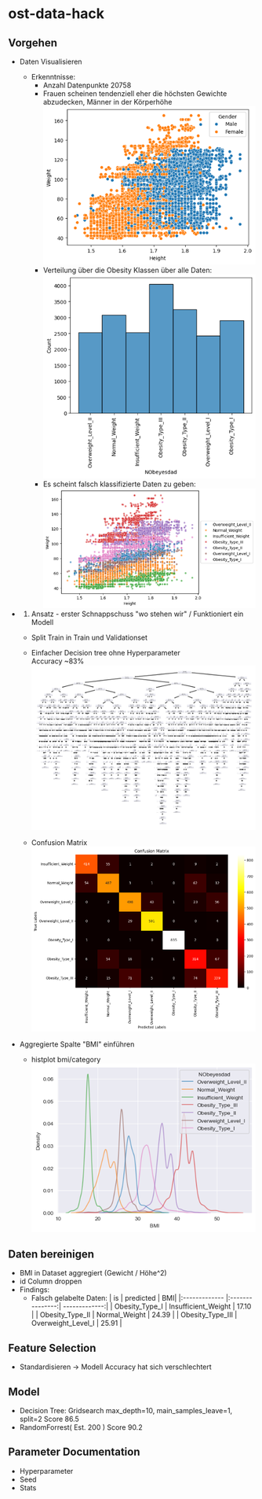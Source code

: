 # ost-data-hack

## Vorgehen

- Daten Visualisieren
    - Erkenntnisse:
        - Anzahl Datenpunkte 20758
        - Frauen scheinen tendenziell eher die höchsten Gewichte abzudecken, Männer in der Körperhöhe
        ![alt text](images/scatter_male_female.png)
        - Verteilung über die Obesity Klassen über alle Daten:
        ![alt text](images/histplot.png)
        - Es scheint falsch klassifizierte Daten zu geben:
        ![alt text](images/scatter_obesity.png)

- 1. Ansatz - erster Schnappschuss "wo stehen wir" / Funktioniert ein Modell
  - Split Train in Train und Validationset

  - Einfacher Decision tree ohne Hyperparameter
    <br>Accuracy ~83%
    ![alt text](images/1_approach_decision_tree.png)
  - Confusion Matrix
    ![alt text](images/1_approach_confusion_matrix.png)
  
- Aggregierte Spalte "BMI" einführen
  - histplot bmi/category
    ![alt text](images/bmi_category_histplot.png)

## Daten bereinigen
- BMI in Dataset aggregiert (Gewicht / Höhe^2)
- id Column droppen
- Findings:
  - Falsch gelabelte Daten:
      | is | predicted | BMI|
      |:------------- |:---------------:| -------------:|
      | Obesity_Type_I    | Insufficient_Weight  | 17.10 |
      | Obesity_Type_II   | Normal_Weight        | 24.39 |
      | Obesity_Type_III  | Overweight_Level_I   | 25.91 |

## Feature Selection
- Standardisieren -> Modell Accuracy hat sich verschlechtert

## Model
  - Decision Tree: Gridsearch max_depth=10, main_samples_leave=1, split=2 Score 86.5
  - RandomForrest( Est. 200 ) Score 90.2

## Parameter Documentation
- Hyperparameter
- Seed
- Stats